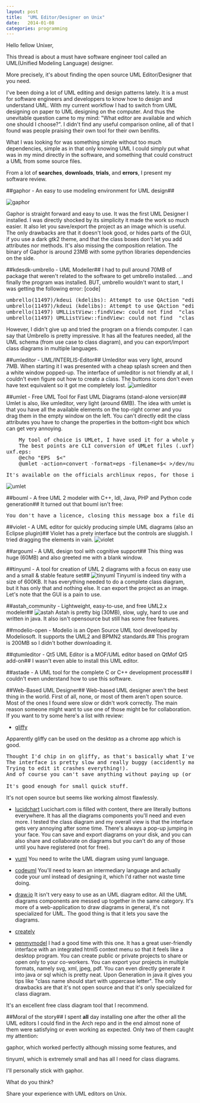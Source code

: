 ```yaml
---
layout: post
title:  "UML Editor/Designer on Unix"
date:   2014-01-08
categories: programming
---
```


Hello fellow Unixer,

This thread is about a must have software engineer tool called an 
UML(Unified Modeling Language) designer.

More precisely, it's about finding the open source UML Editor/Designer that you need.

I've been doing a lot of UML editing and design patterns lately. 
It is a must for software engineers and developpers to know how 
to design and understand UML. With my current workflow I had to switch
from UML designing on paper to UML designing on the computer.
And thus the unevitable question came to my mind: "What editor are available 
and which one should I choose?". I didn't find any useful comparison online, 
all of that I found was people praising their own tool for their own benifits.

What I was looking for was something simple without too much dependencies, 
simple as in that only knowing UML I could simply put what was in my mind 
directly in the software, and something that could construct a UML from some source files.

From a lot of __searches__, __downloads__, __trials__, and __errors__, I present my software review.

##gaphor - An easy to use modeling environment for UML design##

![gaphor]({{site.baseurl}}/assets/gaphor.jpg)

Gaphor is straight forward and easy to use. It was the first UML Designer I installed.
I was directly shocked by its simplicity it made the work so much easier. It also let you
save/export the project as an image which is useful.
The only drawbacks are that it doesn't look good, or hides parts of the GUI, 
if you use a dark gtk2 theme, and that the class boxes don't let you add attributes nor methods. 
It's also missing the composition relation.
The binary of Gaphor is around 23MB with some python libraries dependencies on the side.

##kdesdk-umbrello - UML Modeller##
I had to pull around 70MB of package that weren't related to the software to get umbrello installed.
...and finally the program was installed. BUT, umbrello wouldn't want to start, I was
getting the following error:
[code]
<pre>
umbrello(11497)/kdeui (kdelibs): Attempt to use QAction "edit_undo" with KXMLGUIFactory! 
umbrello(11497)/kdeui (kdelibs): Attempt to use QAction "edit_redo" with KXMLGUIFactory! 
umbrello(11497) UMLListView::findView: could not find  "class diagram"  in  UMLListViewItem: "Logical View", type="lvt_Logical_View", id="Logical View", children=1 
umbrello(11497) UMLListView::findView: could not find  "class diagram"  in  UMLListViewItem: "Logical View", type="lvt_Logical_View", id="Logical View", children=1
</pre>
However, I didn't give up and tried the program on a friends computer. I can say that Umbrello is
pretty impressive. It has all the features needed, all the UML schema (from use case to class diagram),
 and you can export/import class diagrams in multiple languages.

##umleditor - UML/INTERLIS-Editor##
Umleditor was very light, around 7MB.
When starting it I was presented with a cheap splash screen and then a white window popped-up.
The interface of umleditor is not friendly at all, I couldn't even figure out how to create a class.
The buttons icons don't even have text equivalent so it got me completely lost.
![umleditor]({{site.baseurl}}/assets/umleditor.jpg)

##umlet - Free UML Tool for Fast UML Diagrams (stand-alone version)##
Umlet is also, like umleditor, very light (around 6MB).
The idea with umlet is that you have all the available elements on the top-right corner and you drag them
in the empty window on the left.
You can't directly edit the class attributes you have to change the properties in the bottom-right box which can get very annoying.
<pre>
    My tool of choice is UMLet, I have used it for a whole year now, and I must say that it works perfectly !
    The best points are CLI conversion of UMLet files (.uxf) to other format (.pdf, .jpg, .eps). I use it via a Makefile to integrate diagrams in my LaTeX documents, that awesome :
uxf.eps:
	@echo "EPS  $<"
	@umlet -action=convert -format=eps -filename=$< >/dev/null
</pre>

<pre>
It's available on the officials archlinux repos, for those interested (in [community]).
</pre>
![umlet]({{site.baseurl}}/assets/umlet.jpg)

##bouml - A free UML 2 modeler with C++, Idl, Java, PHP and Python code generation##
It turned out that bouml isn't free:
<pre>
You don't have a licence, closing this message box a file dialog will appear proposing you to save a 'licence request file', please refer to http://www.bouml.fr/pricing.html to know how to use it to get a license
</pre>

##violet - A UML editor for quickly producing simple UML diagrams (also an Eclipse plugin)##
Violet has a prety interface but the controls are sluggish.
I tried dragging the elements in vain.
![violet]({{site.baseurl}}/assets/violet.jpg)

##argouml - A UML design tool with cognitive support##
This thing was huge (60MB) and also greeted me with a blank window.

##tinyuml - A tool for creation of UML 2 diagrams with a focus on easy use and a small & stable feature set##
![tinyuml]({{site.baseurl}}/assets/tinyuml.jpg)
Tinyuml is indeed tiny with a size of 600KB. 
It has everything needed to do a complete class diagram, but it has only that and nothing else.
It can export the project as an image.
Let's note that the GUI is a pain to use.

##astah_community - Lightweight, easy-to-use, and free UML2.x modeler##
![astah]({{site.baseurl}}/assets/astah.jpg)
Astah is pretty big (30MB), slow, ugly, hard to use and written in java.
It also isn't opensource but still has some free features.


##modelio-open - Modelio is an Open Source UML tool developed by Modeliosoft. It supports the UML2 and BPMN2 standards.##
This program is 200MB so I didn't bother downloading it.

##qtumleditor - Qt5 UML Editor is a MOF/UML editor based on QtMof Qt5 add-on##
I wasn't even able to install this UML editor.

##astade - A UML tool for the complete C or C++ development process##
I couldn't even understand how to use this software.

##Web-Based UML Designer##
Web-based UML designer aren't the best thing in the world.
First of all, none, or most of them aren't open source.
Most of the ones I found were slow or didn't work correctly.
The main reason someone might want to use one of those might be for collaboration.
If you want to try some here's a list with review:

 * [gliffy](https://www.gliffy.com/)

Apparently gliffy can be used on the desktop as a chrome app which is good.
<pre>
Thought I'd chip in on gliffy, as that's basically what I've been using and I hate it.
The interface is pretty slow and really buggy (accidently made a mistake on a textbox?
Trying to edit it crashes everything!).
And of course you can't save anything without paying up (or at least making an account).

It's good enough for small quick stuff.
</pre>

It's not open source but seems like working almost flawlessly.

 * [lucidchart](https://www.lucidchart.com/)
  Lucichart.com is filled with content, there are literally buttons everywhere.
  It has all the diagrams components you'll need and even more. I tested the class diagram and my overall view is that
  the interface gets very annoying after some time. There's always a pop-up jumping in your face.
  You can save and export diagrams on your disk, and you can also share and collaborate on 
  diagrams but you can't do any of those until you have registered (not for free).

 * [yuml](http://www.yuml.me/)
You need to write the UML diagram using yuml language.

 * [codeuml](http://www.codeuml.com/)
You'll need to learn an intermediary language and actually code your uml instead of designing it, which I'd rather not waste time doing.

 * [draw.io](https://www.draw.io/)
It isn't very easy to use as an UML diagram editor. All the UML diagrams components are messed up together
in the same category. It's more of a web-application to draw diagrams in general, it's not specialized for UML.
The good thing is that it lets you save the diagrams.

 * [creately](http://creately.com/)

 * [genmymodel](http://genmymodel.com)
I had a good time with this one.
It has a great user-friendly interface with an integrated html5 context menu so that it feels
like a desktop program. You can create public or private projects to share or open only to your co-workers.
You can export your projects in multiple formats, namely svg, xml, jpeg, pdf. You can even directly generate it into
java or sql which is pretty neat. Upon Generation in java it gives you tips like "class name should start with uppercase letter".
The only drawbacks are that it's not open source and that it's only specialized for class diagram.


It's an excellent free class diagram tool that I recommend.


##Moral of the story##
I spent **all** day installing one after the other all the UML editors I could find in the Arch repo
and in the end almost none of them were satisfying or even working as expected.
Only two of them caught my attention:

gaphor, which worked perfectly although missing some features, and

tinyuml, which is extremely small and has all I need for class diagrams.

I'll personally stick with gaphor.

What do you think?

Share your experience with UML editors on Unix.

